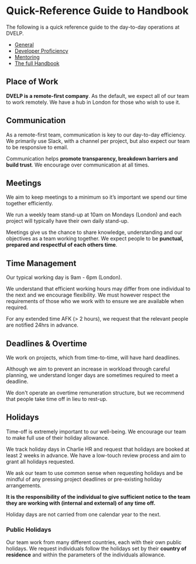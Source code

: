 # Quick-Reference Guide to Handbook

The following is a quick reference guide to the day-to-day operations at DVELP.

* [General](#place-of-work)
* [Developer Proficiency](Professional%20Development/developer-proficiency.md)
* [Mentoring](Professional%20Development/mentoring.md)
* [The full Handbook](README.md)


## Place of Work

**DVELP is a remote-first company**. As the default, we expect all of our team to
work remotely. We have a hub in London for those who wish to use it.

## Communication

As a remote-first team, communication is key to our day-to-day efficiency. We
primarily use Slack, with a channel per project, but also expect our team to be
responsive to email.

Communication helps **promote transparency, breakdown barriers and build trust**.
We encourage over communication at all times.

## Meetings

We aim to keep meetings to a minimum so it’s important we spend our time
together efficiently.

We run a weekly team stand-up at 10am on Mondays (London) and each project will
typically have their own daily stand-up.

Meetings give us the chance to share knowledge, understanding and our
objectives as a team working together. We expect people to be **punctual, prepared
and respectful of each others time**.

## Time Management

Our typical working day is 9am - 6pm (London).

We understand that efficient working hours may differ from one individual to the
next and we encourage flexibility. We must however respect the requirements of
those who we work with to ensure we are available when required.

For any extended time AFK (> 2 hours), we request that the relevant people are
notified 24hrs in advance.

## Deadlines & Overtime

We work on projects, which from time-to-time, will have hard deadlines.

Although we aim to prevent an increase in workload through careful planning, we
understand longer days are sometimes required to meet a deadline.

We don't operate an overtime remuneration structure, but we recommend that
people take time off in lieu to rest-up.

## Holidays

Time-off is extremely important to our well-being. We encourage our team to make
full use of their holiday allowance.

We track holiday days in Charlie HR and request that holidays are booked at
least 2 weeks in advance. We have a low-touch review process and aim to grant
all holidays requested.

We ask our team to use common sense when requesting holidays and be mindful of
any pressing project deadlines or pre-existing holiday arrangements.

**It is the responsibility of the individual to give sufficient notice to the
team they are working with (internal and external) of any time off.**

Holiday days are not carried from one calendar year to the next.

### Public Holidays

Our team work from many different countries, each with their own public
holidays. We request individuals follow the holidays set by their **country
of residence** and within the parameters of the individuals allowance.


